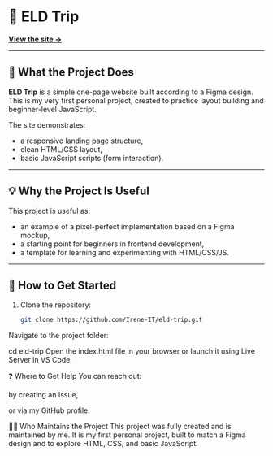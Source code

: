 # 📄 ELD Trip

**[View the site →](https://eld-trip.netlify.app/)**

---

## 🔎 What the Project Does

**ELD Trip** is a simple one-page website built according to a Figma design.  
This is my very first personal project, created to practice layout building and beginner-level JavaScript.

The site demonstrates:
- a responsive landing page structure,
- clean HTML/CSS layout,
- basic JavaScript scripts (form interaction).

---

## 💡 Why the Project Is Useful

This project is useful as:
- an example of a pixel-perfect implementation based on a Figma mockup,
- a starting point for beginners in frontend development,
- a template for learning and experimenting with HTML/CSS/JS.

---

## 🚀 How to Get Started

1. Clone the repository:
   ```bash
   git clone https://github.com/Irene-IT/eld-trip.git
Navigate to the project folder:


cd eld-trip
Open the index.html file in your browser
or launch it using Live Server in VS Code.

❓ Where to Get Help
You can reach out:

by creating an Issue,

or via my GitHub profile.

👨‍💻 Who Maintains the Project
This project was fully created and is maintained by me.
It is my first personal project, built to match a Figma design and to explore HTML, CSS, and basic JavaScript.






